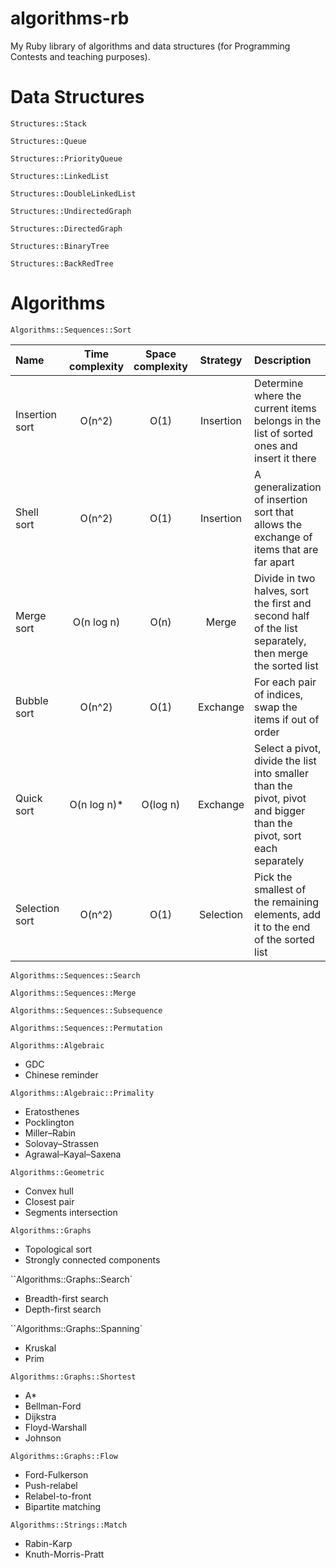 algorithms-rb
======

My Ruby library of algorithms and data structures (for Programming Contests and teaching purposes).

Data Structures
===============

``Structures::Stack``

``Structures::Queue``

``Structures::PriorityQueue``

``Structures::LinkedList``

``Structures::DoubleLinkedList``

``Structures::UndirectedGraph``

``Structures::DirectedGraph``

``Structures::BinaryTree``

``Structures::BackRedTree``

Algorithms
==========

``Algorithms::Sequences::Sort``

| Name  | Time complexity | Space complexity | Strategy | Description |
| :---- | :-------------: | :--------------: | :------: | :---------- |
| Insertion sort | O(n^2) | O(1) | Insertion | Determine where the current items belongs in the list of sorted ones and insert it there |
| Shell sort | O(n^2) | O(1) | Insertion | A generalization of insertion sort that allows the exchange of items that are far apart |
| Merge sort | O(n log n) | O(n) | Merge | Divide in two halves, sort the first and second half of the list separately, then merge the sorted list |
| Bubble sort | О(n^2) | О(1) | Exchange | For each pair of indices, swap the items if out of order |
| Quick sort | O(n log n)* | O(log n) | Exchange | Select a pivot, divide the list into smaller than the pivot, pivot and bigger than the pivot, sort each separately  |
| Selection sort | O(n^2) | O(1) | Selection | Pick the smallest of the remaining elements, add it to the end of the sorted list |

<!--
	| Comb sort | O() | O() | Exchange | - |  |
	| Cocktail sort | O() | O() | Exchange | - |  |
	| Heap sort | O() | O() | Selection | Convert the list into a heap, keep removing the largest element from the heap and adding it to the end of the list |  |
	| Radix sort | O() | O() | Non-comparison | Sorts strings letter by letter |  |
	| Bucket sort | O() | O() | Non-comparison | - |  |
-->

``Algorithms::Sequences::Search``

``Algorithms::Sequences::Merge``

``Algorithms::Sequences::Subsequence``

``Algorithms::Sequences::Permutation``

<!---
``Algorithms::Numerical``

	- Matrix multiplication
	- Eigenvalue finding
	- Exponentiation
	- N-th Root
	- Linear equation system solving
	- Differential equation solving
	- Root finding

``Algorithms::Algebraic``

	- Greatest Common Divisor (GCD)
	- Multiplication
	- Integer factorization
	- Primalirty testing
	- Discrete logarithm

``Algorithms::Combinatorial``
-->

``Algorithms::Algebraic``
- GDC
- Chinese reminder

``Algorithms::Algebraic::Primality``
- Eratosthenes
- Pocklington
- Miller–Rabin
- Solovay–Strassen
- Agrawal–Kayal–Saxena

``Algorithms::Geometric``
- Convex hull
- Closest pair
- Segments intersection

<!-- ``Algorithms::Optimization`` -->

``Algorithms::Graphs``
- Topological sort
- Strongly connected components 

``Algorithms::Graphs::Search`
- Breadth-first search
- Depth-first search

``Algorithms::Graphs::Spanning`
- Kruskal
- Prim

``Algorithms::Graphs::Shortest``
- A*
- Bellman-Ford
- Dijkstra
- Floyd-Warshall
- Johnson

``Algorithms::Graphs::Flow``
- Ford-Fulkerson
- Push-relabel
- Relabel-to-front
- Bipartite matching

``Algorithms::Strings::Match``
- Rabin-Karp
- Knuth-Morris-Pratt

<!---
``Algorithms::Puzzles``

``Algorithms::Cryptography``
-->
